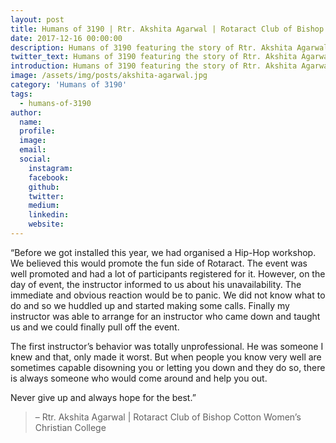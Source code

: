 ```yaml
---
layout: post
title: Humans of 3190 | Rtr. Akshita Agarwal | Rotaract Club of Bishop Cotton Women’s Christian College
date: 2017-12-16 00:00:00
description: Humans of 3190 featuring the story of Rtr. Akshita Agarwal | Rotaract Club of Bishop Cotton Women’s Christian College
twitter_text: Humans of 3190 featuring the story of Rtr. Akshita Agarwal | Rotaract Club of Bishop Cotton Women’s Christian College
introduction: Humans of 3190 featuring the story of Rtr. Akshita Agarwal | Rotaract Club of Bishop Cotton Women’s Christian College
image: /assets/img/posts/akshita-agarwal.jpg
category: 'Humans of 3190'
tags:
  - humans-of-3190
author:
  name: 
  profile: 
  image: 
  email: 
  social:
    instagram:
    facebook: 
    github: 
    twitter: 
    medium: 
    linkedin: 
    website:
---
```

“Before we got installed this year, we had organised a Hip-Hop workshop. We believed this would promote the fun side of Rotaract. The event was well promoted and had a lot of participants registered for it. However, on the day of event, the instructor informed to us about his unavailability. The immediate and obvious reaction would be to panic. We did not know what to do and so we huddled up and started making some calls. Finally my instructor was able to arrange for an instructor who came down and taught us and we could finally pull off the event.

The first instructor’s behavior was totally unprofessional. He was someone I knew and that, only made it worst. But when people you know very well are sometimes capable disowning you or letting you down and they do so, there is always someone who would come around and help you out.

Never give up and always hope for the best.”

> – Rtr. Akshita Agarwal \| Rotaract Club of Bishop Cotton Women’s Christian College
